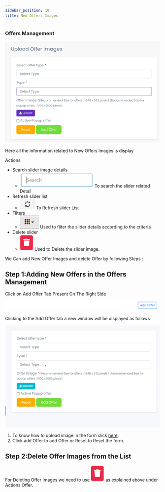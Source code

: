 ```yaml
---
sidebar_position: 10
title: New Offers Images
---
```


### Offers Management

![Offers Tab](/img/web/offers_tab.jpg)

Here all the information related to New Offers Images is display

Actions

- Search slider image details
  - ![Search Tab](/img/web/search_tab.jpg) To search the slider related Detail
- Refresh slider list
  - ![Refresh Tab](/img/web/refresh_tab.jpg) To Refresh slider List
- Filters
  - ![Filter Tab](/img/web/filter_tab.jpg) Used to filter the slider details according to the criteria
- Delete slider
  - ![Delete Tab](/img/web/delete1_tab.jpg) Used to Delete the slider image.

We Can add New Offer Images and delete Offer by following Steps :

## Step 1:Adding New Offers in the Offers Management

Click on Add Offer Tab Present On The Right Side

![Offers Form](/img/web/offers_tab2.jpg)

Clicking to the Add Offer tab a new window will be displayed as follows

![Offers Details](/img/web/offers_tab3.jpg)

1.  To know how to upload image in the form click [here](#add-image-form).
2.  Click add Offer to add Offer or Reset to Reset the form.

## Step 2:Delete Offer Images from the List

For Deleting Offer Images we need to use ![Delete Tab](/img/web/delete1_tab.jpg) as explained above under Actions Offer.
